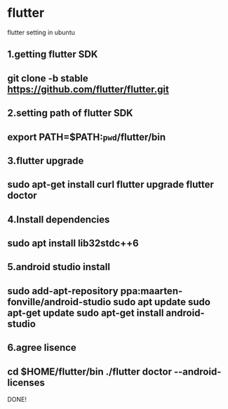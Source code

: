 # flutter

flutter setting in ubuntu

1.getting flutter SDK
---
git clone -b stable https://github.com/flutter/flutter.git
---


2.setting path of flutter SDK
---
export PATH=$PATH:`pwd`/flutter/bin
---


3.flutter upgrade
---
sudo apt-get install curl
flutter upgrade
flutter doctor
---


4.Install dependencies
---
sudo apt install lib32stdc++6 
---


5.android studio install
---
sudo add-apt-repository ppa:maarten-fonville/android-studio
sudo apt update
sudo apt-get update
sudo apt-get install android-studio
---


6.agree lisence
---
cd $HOME/flutter/bin
./flutter doctor --android-licenses
---


DONE!
